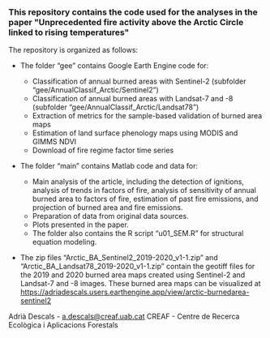 ### This repository contains the code used for the analyses in the paper "Unprecedented fire activity above the Arctic Circle linked to rising temperatures"

The repository is organized as follows:

- The folder “gee” contains Google Earth Engine code for:
	- Classification of annual burned areas with Sentinel-2 (subfolder “gee/AnnualClassif_Arctic/Sentinel2”) 
	- Classification of annual burned areas with Landsat-7 and -8 (subfolder “gee/AnnualClassif_Arctic/Landsat78”) 
	- Extraction of metrics for the sample-based validation of burned area maps
	- Estimation of land surface phenology maps using MODIS and GIMMS NDVI
	- Download of fire regime factor time series

- The folder “main” contains Matlab code and data for:
	- Main analysis of the article, including the detection of ignitions, analysis of trends in factors of fire, analysis of sensitivity of annual burned area to factors of fire, estimation of past fire emissions, and projection of burned area and fire emissions.
	- Preparation of data from original data sources. 
	- Plots presented in the paper.
	- The folder also contains the R script “u01_SEM.R” for structural equation modeling. 

- The zip files “Arctic_BA_Sentinel2_2019-2020_v1-1.zip” and “Arctic_BA_Landsat78_2019-2020_v1-1.zip” contain the geotiff files for the 2019 and 2020 burned area maps created using Sentinel-2 and Landsat-7 and -8 images. These burned area maps can be visualized at https://adriadescals.users.earthengine.app/view/arctic-burnedarea-sentinel2

Adrià Descals - a.descals@creaf.uab.cat CREAF - Centre de Recerca Ecològica i Aplicacions Forestals
